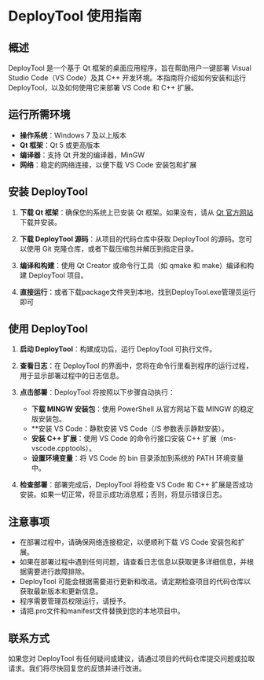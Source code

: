# DeployTool 使用指南

## 概述

DeployTool 是一个基于 Qt 框架的桌面应用程序，旨在帮助用户一键部署 Visual Studio Code（VS Code）及其 C++ 开发环境。本指南将介绍如何安装和运行 DeployTool，以及如何使用它来部署 VS Code 和 C++ 扩展。

## 运行所需环境

- **操作系统**：Windows 7 及以上版本
- **Qt 框架**：Qt 5 或更高版本
- **编译器**：支持 Qt 开发的编译器，MinGW
- **网络**：稳定的网络连接，以便下载 VS Code 安装包和扩展

## 安装 DeployTool

1. **下载 Qt 框架**：确保您的系统上已安装 Qt 框架。如果没有，请从 [Qt 官方网站](https://www.qt.io/download) 下载并安装。

2. **下载 DeployTool 源码**：从项目的代码仓库中获取 DeployTool 的源码。您可以使用 Git 克隆仓库，或者下载压缩包并解压到指定目录。

3. **编译和构建**：使用 Qt Creator 或命令行工具（如 qmake 和 make）编译和构建 DeployTool 项目。
   
4. **直接运行**：或者下载package文件夹到本地，找到DeployTool.exe管理员运行即可

## 使用 DeployTool

1. **启动 DeployTool**：构建成功后，运行 DeployTool 可执行文件。

2. **查看日志**：在 DeployTool 的界面中，您将在命令行里看到程序的运行过程，用于显示部署过程中的日志信息。

3. **点击部署**：DeployTool 将按照以下步骤自动执行：

   - **下载 MINGW 安装包**：使用 PowerShell 从官方网站下载 MINGW 的稳定版安装包。
   - **安装 VS Code：静默安装 VS Code（/S 参数表示静默安装）。
   - **安装 C++ 扩展**：使用 VS Code 的命令行接口安装 C++ 扩展（ms-vscode.cpptools）。
   - **设置环境变量**：将 VS Code 的 bin 目录添加到系统的 PATH 环境变量中。

4. **检查部署**：部署完成后，DeployTool 将检查 VS Code 和 C++ 扩展是否成功安装。如果一切正常，将显示成功消息框；否则，将显示错误日志。

## 注意事项

- 在部署过程中，请确保网络连接稳定，以便顺利下载 VS Code 安装包和扩展。
- 如果在部署过程中遇到任何问题，请查看日志信息以获取更多详细信息，并根据需要进行故障排除。
- DeployTool 可能会根据需要进行更新和改进。请定期检查项目的代码仓库以获取最新版本和更新信息。
- 程序需要管理员权限运行，请授予。
- 请把.pro文件和manifest文件替换到您的本地项目中。

## 联系方式

如果您对 DeployTool 有任何疑问或建议，请通过项目的代码仓库提交问题或拉取请求。我们将尽快回复您的反馈并进行改进。
